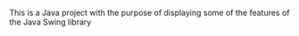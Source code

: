 This is a Java project with the purpose of displaying some of the features of the Java Swing library